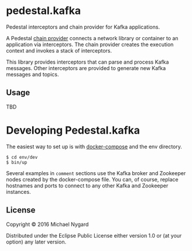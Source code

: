# pedestal.kafka

Pedestal interceptors and chain provider for Kafka applications.

A Pedestal
[chain provider](https://io.pedestal/reference/chain-provider)
connects a network library or container to an application via
interceptors. The chain provider creates the execution context and
invokes a stack of interceptors.

This library provides interceptors that can parse and process Kafka
messages. Other interceptors are provided to generate new Kafka
messages and topics.

## Usage

TBD

# Developing Pedestal.kafka

The easiest way to set up is with
[docker-compose](https://docs.docker.com/compose/) and the env
directory.

```
$ cd env/dev
$ bin/up
```

Several examples in `comment` sections use the Kafka broker and
Zookeeper nodes created by the docker-compose file. You can, of
course, replace hostnames and ports to connect to any other Kafka and
Zookeeper instances.

## License

Copyright © 2016 Michael Nygard

Distributed under the Eclipse Public License either version 1.0 or (at
your option) any later version.
